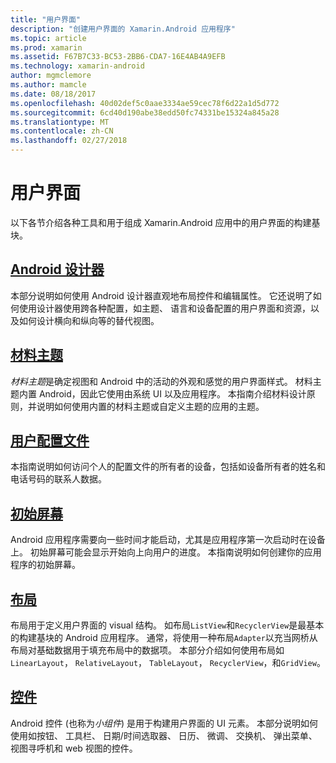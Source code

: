 ```yaml
---
title: "用户界面"
description: "创建用户界面的 Xamarin.Android 应用程序"
ms.topic: article
ms.prod: xamarin
ms.assetid: F67B7C33-BC53-2BB6-CDA7-16E4AB4A9EFB
ms.technology: xamarin-android
author: mgmclemore
ms.author: mamcle
ms.date: 08/18/2017
ms.openlocfilehash: 40d02def5c0aae3334ae59cec78f6d22a1d5d772
ms.sourcegitcommit: 6cd40d190abe38edd50fc74331be15324a845a28
ms.translationtype: MT
ms.contentlocale: zh-CN
ms.lasthandoff: 02/27/2018
---
```

# <a name="user-interface"></a>用户界面

以下各节介绍各种工具和用于组成 Xamarin.Android 应用中的用户界面的构建基块。

## <a name="android-designerandroiduser-interfaceandroid-designerindexmd"></a>[Android 设计器](~/android/user-interface/android-designer/index.md)

本部分说明如何使用 Android 设计器直观地布局控件和编辑属性。 它还说明了如何使用设计器使用跨各种配置，如主题、 语言和设备配置的用户界面和资源，以及如何设计横向和纵向等的替代视图。

## <a name="material-themeandroiduser-interfacematerial-thememd"></a>[材料主题](~/android/user-interface/material-theme.md)

*材料主题*是确定视图和 Android 中的活动的外观和感觉的用户界面样式。 材料主题内置 Android，因此它使用由系统 UI 以及应用程序。 本指南介绍材料设计原则，并说明如何使用内置的材料主题或自定义主题的应用的主题。

## <a name="user-profileandroiduser-interfaceuser-profilemd"></a>[用户配置文件](~/android/user-interface/user-profile.md)

本指南说明如何访问个人的配置文件的所有者的设备，包括如设备所有者的姓名和电话号码的联系人数据。

## <a name="splash-screenandroiduser-interfacesplash-screenmd"></a>[初始屏幕](~/android/user-interface/splash-screen.md)

Android 应用程序需要向一些时间才能启动，尤其是应用程序第一次启动时在设备上。 初始屏幕可能会显示开始向上向用户的进度。 本指南说明如何创建你的应用程序的初始屏幕。

## <a name="layoutsandroiduser-interfacelayoutsindexmd"></a>[布局](~/android/user-interface/layouts/index.md)

布局用于定义用户界面的 visual 结构。
如布局`ListView`和`RecyclerView`是最基本的构建基块的 Android 应用程序。 通常，将使用一种布局`Adapter`以充当网桥从布局对基础数据用于填充布局中的数据项。 本部分介绍如何使用布局如`LinearLayout`， `RelativeLayout`， `TableLayout`， `RecyclerView`，和`GridView`。

## <a name="controlsandroiduser-interfacecontrolsindexmd"></a>[控件](~/android/user-interface/controls/index.md)

Android 控件 (也称为*小组件*) 是用于构建用户界面的 UI 元素。 本部分说明如何使用如按钮、 工具栏、 日期/时间选取器、 日历、 微调、 交换机、 弹出菜单、 视图寻呼机和 web 视图的控件。

